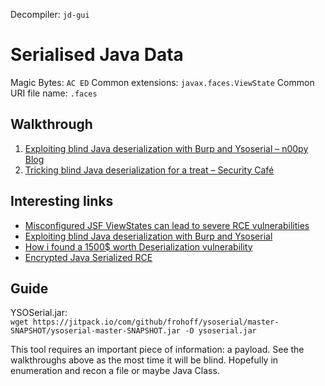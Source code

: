 
Decompiler: `jd-gui`

# Serialised Java Data

Magic Bytes: `AC ED`
Common extensions: `javax.faces.ViewState`
Common URI file name: `.faces`
## Walkthrough

1. [Exploiting blind Java deserialization with Burp and Ysoserial – n00py Blog](https://www.n00py.io/2017/11/exploiting-blind-java-deserialization-with-burp-and-ysoserial/)
2. [Tricking blind Java deserialization for a treat – Security Café](https://securitycafe.ro/2017/11/03/tricking-java-serialization-for-a-treat/)

## Interesting links

- [Misconfigured JSF ViewStates can lead to severe RCE vulnerabilities](https://www.alphabot.com/security/blog/2017/java/Misconfigured-JSF-ViewStates-can-lead-to-severe-RCE-vulnerabilities.html)
- [Exploiting blind Java deserialization with Burp and Ysoserial](https://www.n00py.io/2017/11/exploiting-blind-java-deserialization-with-burp-and-ysoserial/)
- [How i found a 1500$ worth Deserialization vulnerability](https://medium.com/@D0rkerDevil/how-i-found-a-1500-worth-deserialization-vulnerability-9ce753416e0a)
- [Encrypted Java Serialized RCE](https://gist.github.com/cdowns71/76d99ad0829ceef3a83761dbeee3b66d)
## Guide

YSOSerial.jar:
`wget https://jitpack.io/com/github/frohoff/ysoserial/master-SNAPSHOT/ysoserial-master-SNAPSHOT.jar -O ysoserial.jar`

This tool requires an important piece of information: a payload. See the walkthroughs above as the most time it will be blind. Hopefully in enumeration and recon a file or maybe Java Class.

